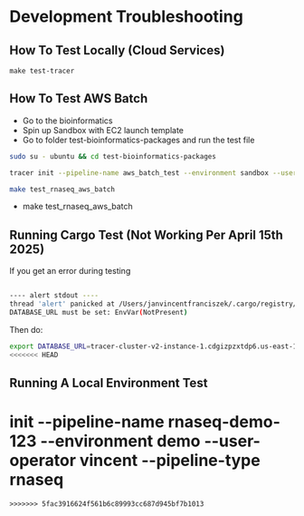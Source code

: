 

# Development Troubleshooting 

## How To Test Locally (Cloud Services)

```
make test-tracer
```


## How To Test AWS Batch 
- Go to the bioinformatics 
- Spin up Sandbox with EC2 launch template
- Go to folder test-bioinformatics-packages  and run the test file 


```bash
sudo su - ubuntu && cd test-bioinformatics-packages 
```
```bash
tracer init --pipeline-name aws_batch_test --environment sandbox --user-operator vincent --pipeline-type aws_batch_rnaseq

```
```bash
make test_rnaseq_aws_batch
```

- make test_rnaseq_aws_batch

## Running Cargo Test (Not Working Per April 15th 2025)
If you get an error during testing 

```bash

---- alert stdout ----
thread 'alert' panicked at /Users/janvincentfranciszek/.cargo/registry/src/index.crates.io-6f17d22bba15001f/sqlx-postgres-0.8.3/src/testing/mod.rs:78:44:
DATABASE_URL must be set: EnvVar(NotPresent)
```

Then do:

```bash
export DATABASE_URL=tracer-cluster-v2-instance-1.cdgizpzxtdp6.us-east-1.rds.amazonaws.com:5432/tracer_db
<<<<<<< HEAD
```

## Running A Local Environment Test
init --pipeline-name rnaseq-demo-123 --environment demo --user-operator vincent --pipeline-type rnaseq
=======
```
>>>>>>> 5fac3916624f561b6c89993cc687d945bf7b1013
